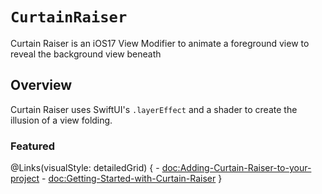 # ``CurtainRaiser``

Curtain Raiser is an iOS17 View Modifier to animate a foreground view to reveal the background view beneath

## Overview

Curtain Raiser uses SwiftUI's `.layerEffect` and a shader to create the illusion of a view folding.

### Featured

@Links(visualStyle: detailedGrid) {
    - <doc:Adding-Curtain-Raiser-to-your-project>
    - <doc:Getting-Started-with-Curtain-Raiser>
}

